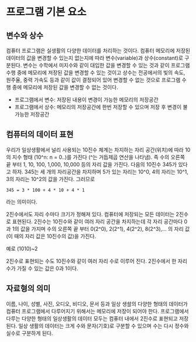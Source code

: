 # 프로그램 기본 요소

## 변수와 상수

컴퓨터 프로그램은 실생활의 다양한 데이터를 처리하는 것이다. 
컴퓨터 메모리에 저장된 데이터의 값을 변경할 수 있는지 없는지에 따라 변수(variable)과 상수(constant)로 구분된다. 
변수는 수학에서 미지수와 같이 대입한 값을 변경할 수 있는 것과 같이 프로그램 수행 중에 메모리에 저장된 값을 변경할 수 있는 것이고 
상수는 전공에서의 빛의 속도, 원주율, 중력 가속도 등과 같이 값이 결정되어 있어 변경할 수 없는 것으로 
프로그램 수행 중에 메모리에 저장된 값을 변경할 수 없는 것이다.

- 프로그램에서 변수: 저장된 내용이 변경이 가능한 메모리의 저장공간
- 프로그램에서 상수: 메모리의 저장공간에 한번 저장할 수 있으며 저장 후 변경이 불가능한 저장공간 

## 컴퓨터의 데이터 표현

우리가 일상생활에서 널리 사용되는 10진수 체계는 차지하는 자리 공간(위치)에 따라 10의 지수 형태 (10^n: n = 0..)를 가진다 (^는 거듭제곱 연산을 나타냄). 즉 수의 오른쪽 끝 부터 1, 10, 100, 1,000, 10,000 등의 자리 값을 가진다. 다음의 10진수 345가 있다고 하자. 345는 세 개의 자리공간을 차지하며 5가 있는 자리는 10^0, 4의 자리는 10^1, 3의 자리는 10^2의 값을 가진다. 그러므로 
```
345 = 3 * 100 + 4 * 10 + 4 * 1
``` 
라는 의미이다. 

2진수에서도 자리 수마다 크기가 정해져 있다.
컴퓨터에 저장되는 모든 데이터는 2진수로 표현된다. 2진수는 10진수와 같이 여러 자리 공간을 차지하는데 각 자리 공간마다 0과 1의 값을 가지며 수의 오른쪽 끝 부터 
0(2^0), 2(2^1), 4(2^2), 8(2^3),... 의 자리 값(이 때의 자리 값은 10진수의 값)을 가진다.

예로 (1010)~2 
 
2진수로 표현되는 수도 10진수와 같이 여러 자리 수로 이루어 진다. 
2진수에서 한 자리 수가 가질 수 있는 값은 0과 1이다. 


## 자료형의 의미
이름, 나이, 성별, 사진, 오디오, 비디오, 문서 등과 일상 생솰의 다양한 형태의 데이터가 
컴퓨터 프로그램에서 다루어지기 위해서는 메모리에 저장이 되어야 한다.
프로그램에서 다루는 다양한 형태의 일상생활의 데이터 모두는 컴퓨터 내에서 2진수로 표현되고 저장된다. 일상 생활의 데이터는 크게 수와 문자(기호)로 구분할 수 있으며
수는 다시 정수와 실수로 구분하게 된다.


